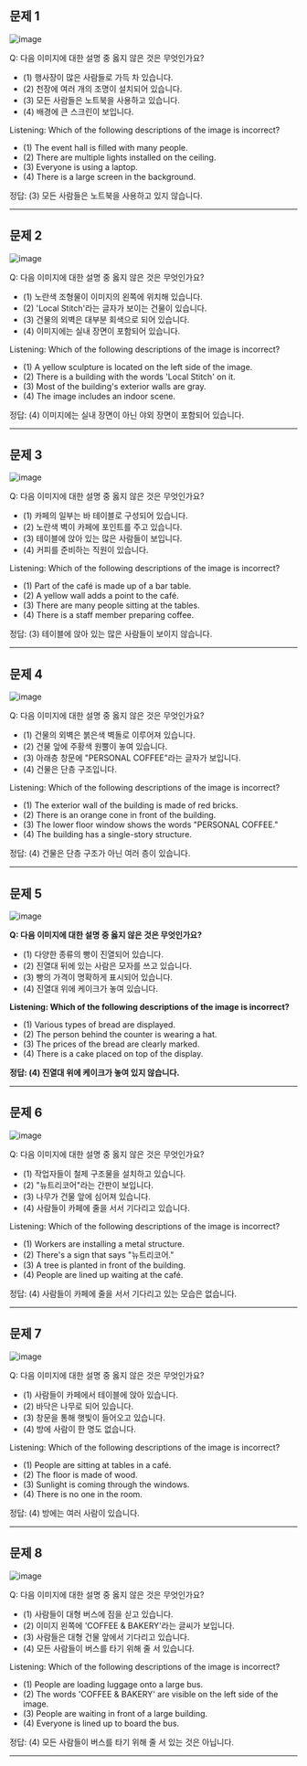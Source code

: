 ## 문제 1

![image](busan_dive.jpg)

Q: 다음 이미지에 대한 설명 중 옳지 않은 것은 무엇인가요?

- (1) 행사장이 많은 사람들로 가득 차 있습니다.
- (2) 천장에 여러 개의 조명이 설치되어 있습니다.
- (3) 모든 사람들은 노트북을 사용하고 있습니다.
- (4) 배경에 큰 스크린이 보입니다.

Listening: Which of the following descriptions of the image is incorrect?

- (1) The event hall is filled with many people.
- (2) There are multiple lights installed on the ceiling.
- (3) Everyone is using a laptop.
- (4) There is a large screen in the background.

정답: (3) 모든 사람들은 노트북을 사용하고 있지 않습니다.

---------------------

## 문제 2

![image](local_stitch.jpg)

Q: 다음 이미지에 대한 설명 중 옳지 않은 것은 무엇인가요?
- (1) 노란색 조형물이 이미지의 왼쪽에 위치해 있습니다.
- (2) 'Local Stitch'라는 글자가 보이는 건물이 있습니다.
- (3) 건물의 외벽은 대부분 회색으로 되어 있습니다.
- (4) 이미지에는 실내 장면이 포함되어 있습니다.

Listening: Which of the following descriptions of the image is incorrect?
- (1) A yellow sculpture is located on the left side of the image.
- (2) There is a building with the words 'Local Stitch' on it.
- (3) Most of the building's exterior walls are gray.
- (4) The image includes an indoor scene.

정답: (4) 이미지에는 실내 장면이 아닌 야외 장면이 포함되어 있습니다.

---------------------

## 문제 3

![image](local_stitch_terrarosa.jpg)

Q: 다음 이미지에 대한 설명 중 옳지 않은 것은 무엇인가요?
- (1) 카페의 일부는 바 테이블로 구성되어 있습니다.
- (2) 노란색 벽이 카페에 포인트를 주고 있습니다.
- (3) 테이블에 앉아 있는 많은 사람들이 보입니다.
- (4) 커피를 준비하는 직원이 있습니다.

Listening: Which of the following descriptions of the image is incorrect?
- (1) Part of the café is made up of a bar table.
- (2) A yellow wall adds a point to the café.
- (3) There are many people sitting at the tables.
- (4) There is a staff member preparing coffee.

정답: (3) 테이블에 앉아 있는 많은 사람들이 보이지 않습니다.

---------------------

## 문제 4

![image](mangwon.jpg)

Q: 다음 이미지에 대한 설명 중 옳지 않은 것은 무엇인가요?
- (1) 건물의 외벽은 붉은색 벽돌로 이루어져 있습니다.
- (2) 건물 앞에 주황색 원뿔이 놓여 있습니다.
- (3) 아래층 창문에 "PERSONAL COFFEE"라는 글자가 보입니다.
- (4) 건물은 단층 구조입니다.

Listening: Which of the following descriptions of the image is incorrect?
- (1) The exterior wall of the building is made of red bricks.
- (2) There is an orange cone in front of the building.
- (3) The lower floor window shows the words "PERSONAL COFFEE."
- (4) The building has a single-story structure.

정답: (4) 건물은 단층 구조가 아닌 여러 층이 있습니다.

---------------------

## 문제 5

![image](mangwon_bakery.jpg)

**Q: 다음 이미지에 대한 설명 중 옳지 않은 것은 무엇인가요?**

- (1) 다양한 종류의 빵이 진열되어 있습니다.
- (2) 진열대 뒤에 있는 사람은 모자를 쓰고 있습니다.
- (3) 빵의 가격이 명확하게 표시되어 있습니다.
- (4) 진열대 위에 케이크가 놓여 있습니다.

**Listening: Which of the following descriptions of the image is incorrect?**

- (1) Various types of bread are displayed.
- (2) The person behind the counter is wearing a hat.
- (3) The prices of the bread are clearly marked.
- (4) There is a cake placed on top of the display.

**정답: (4) 진열대 위에 케이크가 놓여 있지 않습니다.**

---------------------

## 문제 6

![image](sangam_interior.jpg)

Q: 다음 이미지에 대한 설명 중 옳지 않은 것은 무엇인가요?
- (1) 작업자들이 철제 구조물을 설치하고 있습니다.
- (2) "뉴트리코어"라는 간판이 보입니다.
- (3) 나무가 건물 앞에 심어져 있습니다.
- (4) 사람들이 카페에 줄을 서서 기다리고 있습니다.

Listening: Which of the following descriptions of the image is incorrect?
- (1) Workers are installing a metal structure.
- (2) There's a sign that says "뉴트리코어."
- (3) A tree is planted in front of the building.
- (4) People are lined up waiting at the café.

정답: (4) 사람들이 카페에 줄을 서서 기다리고 있는 모습은 없습니다.

---------------------

## 문제 7

![image](seolleung_terrarosa.jpg)

Q: 다음 이미지에 대한 설명 중 옳지 않은 것은 무엇인가요?
- (1) 사람들이 카페에서 테이블에 앉아 있습니다.
- (2) 바닥은 나무로 되어 있습니다.
- (3) 창문을 통해 햇빛이 들어오고 있습니다.
- (4) 방에 사람이 한 명도 없습니다.

Listening: Which of the following descriptions of the image is incorrect?
- (1) People are sitting at tables in a café.
- (2) The floor is made of wood.
- (3) Sunlight is coming through the windows.
- (4) There is no one in the room.

정답: (4) 방에는 여러 사람이 있습니다.

---------------------

## 문제 8

![image](stanford_coffee.jpg)

Q: 다음 이미지에 대한 설명 중 옳지 않은 것은 무엇인가요?
- (1) 사람들이 대형 버스에 짐을 싣고 있습니다.
- (2) 이미지 왼쪽에 'COFFEE & BAKERY'라는 글씨가 보입니다.
- (3) 사람들은 대형 건물 앞에서 기다리고 있습니다.
- (4) 모든 사람들이 버스를 타기 위해 줄 서 있습니다.

Listening: Which of the following descriptions of the image is incorrect?
- (1) People are loading luggage onto a large bus.
- (2) The words 'COFFEE & BAKERY' are visible on the left side of the image.
- (3) People are waiting in front of a large building.
- (4) Everyone is lined up to board the bus.

정답: (4) 모든 사람들이 버스를 타기 위해 줄 서 있는 것은 아닙니다.

---------------------

